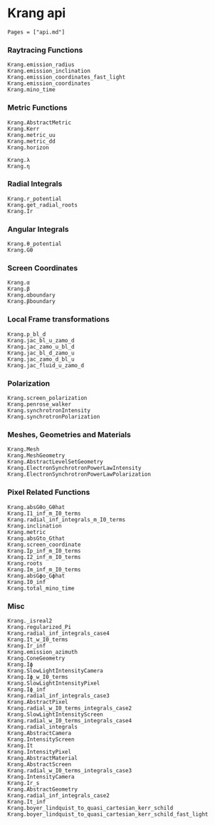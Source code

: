 # Krang api

```@index
Pages = ["api.md"]
```

### Raytracing Functions
```@docs
Krang.emission_radius
Krang.emission_inclination
Krang.emission_coordinates_fast_light
Krang.emission_coordinates
Krang.mino_time
```

### Metric Functions
```@docs
Krang.AbstractMetric
Krang.Kerr
Krang.metric_uu
Krang.metric_dd
Krang.horizon
```

```@docs
Krang.λ
Krang.η
```

### Radial Integrals
```@docs
Krang.r_potential
Krang.get_radial_roots
Krang.Ir
```

### Angular Integrals
```@docs
Krang.θ_potential
Krang.Gθ
```

### Screen Coordinates
```@docs
Krang.α
Krang.β
Krang.αboundary
Krang.βboundary
```

### Local Frame transformations
```@docs
Krang.p_bl_d
Krang.jac_bl_u_zamo_d
Krang.jac_zamo_u_bl_d
Krang.jac_bl_d_zamo_u
Krang.jac_zamo_d_bl_u
Krang.jac_fluid_u_zamo_d
```

### Polarization
```@docs
Krang.screen_polarization
Krang.penrose_walker
Krang.synchrotronIntensity
Krang.synchrotronPolarization
```

### Meshes, Geometries and Materials
```@docs
Krang.Mesh
Krang.MeshGeometry
Krang.AbstractLevelSetGeometry
Krang.ElectronSynchrotronPowerLawIntensity
Krang.ElectronSynchrotronPowerLawPolarization
```

### Pixel Related Functions
```@docs
Krang.absGθo_Gθhat
Krang.I1_inf_m_I0_terms
Krang.radial_inf_integrals_m_I0_terms
Krang.inclination
Krang.metric
Krang.absGto_Gthat
Krang.screen_coordinate
Krang.Ip_inf_m_I0_terms
Krang.I2_inf_m_I0_terms
Krang.roots
Krang.Im_inf_m_I0_terms
Krang.absGϕo_Gϕhat
Krang.I0_inf
Krang.total_mino_time
```

### Misc
```@docs
Krang._isreal2
Krang.regularized_Pi
Krang.radial_inf_integrals_case4 
Krang.It_w_I0_terms 
Krang.Ir_inf 
Krang.emission_azimuth 
Krang.ConeGeometry
Krang.Iϕ 
Krang.SlowLightIntensityCamera
Krang.Iϕ_w_I0_terms 
Krang.SlowLightIntensityPixel
Krang.Iϕ_inf 
Krang.radial_inf_integrals_case3 
Krang.AbstractPixel
Krang.radial_w_I0_terms_integrals_case2 
Krang.SlowLightIntensityScreen
Krang.radial_w_I0_terms_integrals_case4 
Krang.radial_integrals 
Krang.AbstractCamera
Krang.IntensityScreen
Krang.It 
Krang.IntensityPixel
Krang.AbstractMaterial
Krang.AbstractScreen
Krang.radial_w_I0_terms_integrals_case3 
Krang.IntensityCamera
Krang.Ir_s 
Krang.AbstractGeometry
Krang.radial_inf_integrals_case2 
Krang.It_inf 
Krang.boyer_lindquist_to_quasi_cartesian_kerr_schild
Krang.boyer_lindquist_to_quasi_cartesian_kerr_schild_fast_light 
```

